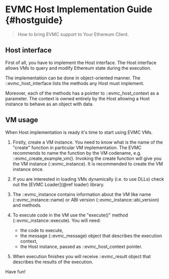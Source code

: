 # EVMC Host Implementation Guide {#hostguide}

> How to bring EVMC support to Your Ethereum Client.

## Host interface

First of all, you have to implement the Host interface. The Host interface
allows VMs to query and modify Ethereum state during the execution.

The implementation can be done in object-oriented manner. 
The ::evmc_host_interface lists the methods any Host must implement.

Moreover, each of the methods has a pointer to ::evmc_host_context 
as a parameter. The context is owned entirely by the Host allowing a Host instance 
to behave as an object with data.

## VM usage

When Host implementation is ready it's time to start using EVMC VMs.

1. Firstly, create a VM instance. You need to know what is the name of the "create"
   function in particular VM implementation. The EVMC recommends to name the 
   function by the VM codename, e.g. ::evmc_create_example_vm().
   Invoking the create function will give you the VM instance (::evmc_instance). 
   It is recommended to create the VM instance once.
   
2. If you are interested in loading VMs dynamically (i.e. to use DLLs) 
   check out the [EVMC Loader](@ref loader) library.
   
3. The ::evmc_instance contains information about the VM like 
   name (::evmc_instance::name) or ABI version (::evmc_instance::abi_version)
   and methods.
   
4. To execute code in the VM use the "execute()" method (::evmc_instance::execute).
   You will need:
   - the code to execute,
   - the message (::evmc_message) object that describes the execution context,
   - the Host instance, passed as ::evmc_host_context pointer.
   
5. When execution finishes you will receive ::evmc_result object that describes
   the results of the execution.
   
Have fun!